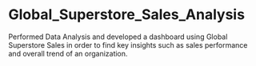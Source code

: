 # Global_Superstore_Sales_Analysis
Performed Data Analysis and developed a dashboard using Global Superstore Sales in order to find key insights such as sales performance and overall trend of an organization.
